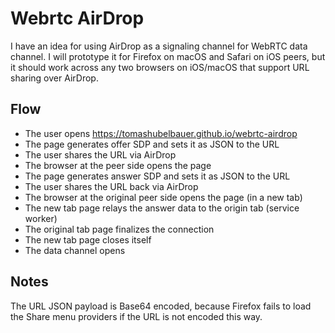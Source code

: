 # Webrtc AirDrop

I have an idea for using AirDrop as a signaling channel for WebRTC data channel.
I will prototype it for Firefox on macOS and Safari on iOS peers, but it should
work across any two browsers on iOS/macOS that support URL sharing over AirDrop.

## Flow

- The user opens https://tomashubelbauer.github.io/webrtc-airdrop
- The page generates offer SDP and sets it as JSON to the URL
- The user shares the URL via AirDrop
- The browser at the peer side opens the page
- The page generates answer SDP and sets it as JSON to the URL
- The user shares the URL back via AirDrop
- The browser at the original peer side opens the page (in a new tab)
- The new tab page relays the answer data to the origin tab (service worker)
- The original tab page finalizes the connection
- The new tab page closes itself
- The data channel opens

## Notes

The URL JSON payload is Base64 encoded, because Firefox fails to load the Share
menu providers if the URL is not encoded this way.
